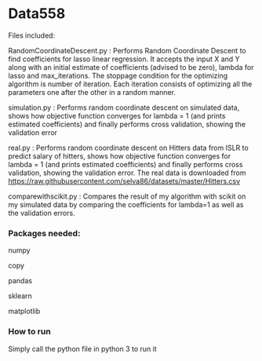 # Data558

Files included:

RandomCoordinateDescent.py : Performs Random Coordinate Descent to find coefficients for lasso linear regression.
It accepts the input X and Y along with an initial estimate of coefficients (advised to be zero), 
lambda for lasso and max_iterations.
The stoppage condition for the optimizing algorithm is number of iteration. Each iteration
 consists of optimizing all the parameters one after the other in a random manner.

simulation.py : Performs random coordinate descent on simulated data, 
shows how objective function converges for lambda = 1 (and prints estimated coefficients) 
and finally performs cross validation, showing the  validation error

real.py : Performs random coordinate descent on Hitters data from ISLR to predict salary of hitters, 
shows how objective function converges for lambda = 1 (and prints estimated coefficients) 
and finally performs cross validation, showing the  validation error. 
The real data is downloaded from https://raw.githubusercontent.com/selva86/datasets/master/Hitters.csv 

comparewithscikit.py : Compares the result of my algorithm with scikit on my simulated data by comparing the coefficients for lambda=1
 as well as the validation errors.

### Packages needed:

numpy

copy

pandas

sklearn

matplotlib

### How to run

Simply call the python file in python 3 to run it


